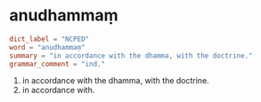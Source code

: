 # anudhammaṃ

``` toml
dict_label = "NCPED"
word = "anudhammaṃ"
summary = "in accordance with the dhamma, with the doctrine."
grammar_comment = "ind."
```

1. in accordance with the dhamma, with the doctrine.
2. in accordance with.

